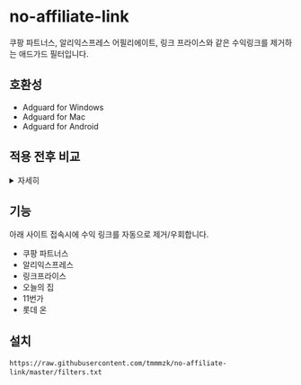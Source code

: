 # no-affiliate-link
쿠팡 파트너스, 알리익스프레스 어필리에이트, 링크 프라이스와 같은 수익링크를 제거하는 애드가드 필터입니다.

## 호환성
- Adguard for Windows
- Adguard for Mac
- Adguard for Android

## 적용 전후 비교
<details>
    <summary>자세히</summary>

![Alt text](/001.png)
![Alt text](/002.png)
![Alt text](/003.png)
![Alt text](/004.png)

</details>

## 기능
아래 사이트 접속시에 수익 링크를 자동으로 제거/우회합니다.
- 쿠팡 파트너스
- 알리익스프레스
- 링크프라이스
- 오늘의 집
- 11번가
- 롯데 온

## 설치
```
https://raw.githubusercontent.com/tmmmzk/no-affiliate-link/master/filters.txt
```
